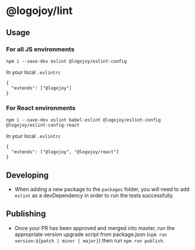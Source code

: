 # @logojoy/lint

## Usage

### For all JS environments
```
npm i --save-dev eslint @logojoy/eslint-config
```

In your local `.eslintrc`

```
{
  "extends": ["@logojoy"]
}
```

### For React environments
```
npm i --save-dev eslint babel-eslint @logojoy/eslint-config @logojoy/eslint-config-react
```

In your local `.eslintrc`

```
{
  "extends": ["@logojoy", "@logojoy/react"]
}
```

## Developing
- When adding a new package to the `packages` folder, you will need to add `eslint` as a devDependency in order to run the tests successfully.

## Publishing
- Once your PR has been approved and merged into master, run the appropriate version upgrade script from package.json (`npm run version:${patch | minor | major}`) then run `npm run publish`.
